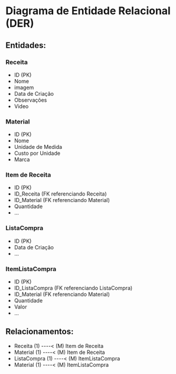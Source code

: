 # Diagrama de Entidade Relacional (DER)

## Entidades:

### Receita
- ID (PK)
- Nome
- imagem
- Data de Criação
- Observações
- Video

### Material
- ID (PK)
- Nome
- Unidade de Medida
- Custo por Unidade
- Marca

### Item de Receita
- ID (PK)
- ID_Receita (FK referenciando Receita)
- ID_Material (FK referenciando Material)
- Quantidade
- ...

### ListaCompra
- ID (PK)
- Data de Criação
- ...

### ItemListaCompra
- ID (PK)
- ID_ListaCompra (FK referenciando ListaCompra)
- ID_Material (FK referenciando Material)
- Quantidade
- Valor
- ...

## Relacionamentos:

- Receita (1) ----< (M) Item de Receita
- Material (1) ----< (M) Item de Receita
- ListaCompra (1) ----< (M) ItemListaCompra
- Material (1) ----< (M) ItemListaCompra
